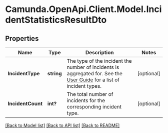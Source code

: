 # Camunda.OpenApi.Client.Model.IncidentStatisticsResultDto

## Properties

Name | Type | Description | Notes
------------ | ------------- | ------------- | -------------
**IncidentType** | **string** | The type of the incident the number of incidents is aggregated for. See the [User Guide](https://docs.camunda.org/manual/7.17/user-guide/process-engine/incidents/#incident-types) for a list of incident types. | [optional] 
**IncidentCount** | **int?** | The total number of incidents for the corresponding incident type. | [optional] 

[[Back to Model list]](../README.md#documentation-for-models) [[Back to API list]](../README.md#documentation-for-api-endpoints) [[Back to README]](../README.md)


